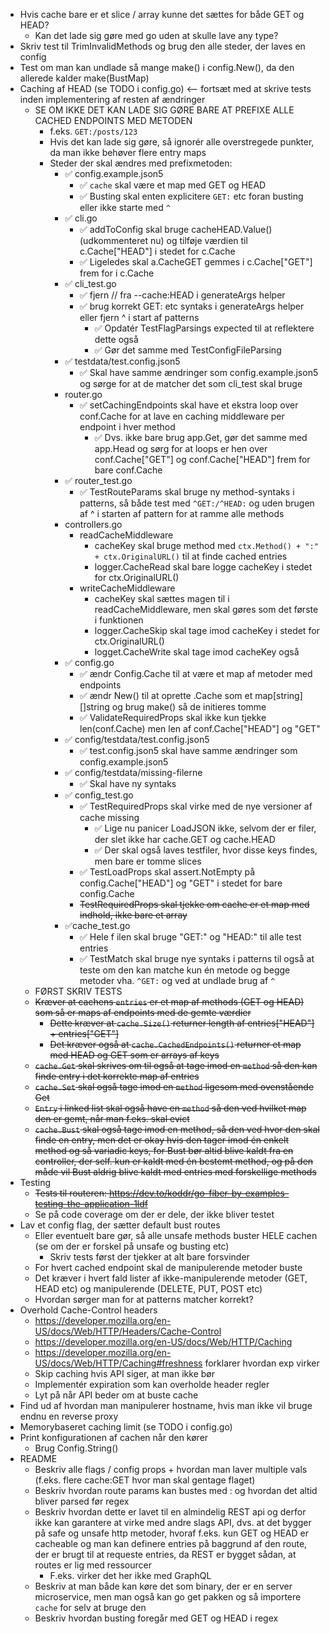 * Hvis cache bare er et slice / array kunne det sættes for både GET og HEAD?
  * Kan det lade sig gøre med go uden at skulle lave any type?
* Skriv test til TrimInvalidMethods og brug den alle steder, der laves en config
* Test om man kan undlade så mange make() i config.New(), da den allerede kalder make(BustMap)
* Caching af HEAD (se TODO i config.go) <-- fortsæt med at skrive tests inden implementering af resten af ændringer
  * SE OM IKKE DET KAN LADE SIG GØRE BARE AT PREFIXE ALLE CACHED ENDPOINTS MED METODEN
    * f.eks. `GET:/posts/123`
    * Hvis det kan lade sig gøre, så ignorér alle overstregede punkter, da man ikke behøver flere entry maps
    * Steder der skal ændres med prefixmetoden:
      * ✅ config.example.json5
        * ✅ `cache` skal være et map med GET og HEAD
        * ✅ Busting skal enten explicitere `GET:` etc foran busting eller ikke starte med `^` 
      * ✅ cli.go
        * ✅ addToConfig skal bruge cacheHEAD.Value() (udkommenteret nu) og tilføje værdien til c.Cache["HEAD"] i stedet for c.Cache
        * ✅ Ligeledes skal a.CacheGET gemmes i c.Cache["GET"] frem for i c.Cache
      * ✅ cli_test.go
        * ✅ fjern // fra --cache:HEAD i generateArgs helper
        * ✅ brug korrekt GET: etc syntaks i generateArgs helper eller fjern ^ i start af patterns
          * ✅ Opdatér TestFlagParsings expected til at reflektere dette også
          * ✅ Gør det samme med TestConfigFileParsing
      * ✅ testdata/test.config.json5
        * ✅ Skal have samme ændringer som config.example.json5 og sørge for at de matcher det som cli_test skal bruge
      * router.go
        * ✅ setCachingEndpoints skal have et ekstra loop over conf.Cache for at lave en caching middleware per endpoint i hver method
          * ✅ Dvs. ikke bare brug app.Get, gør det samme med app.Head og sørg for at loops er hen over conf.Cache["GET"] og conf.Cache["HEAD"] frem for bare conf.Cache
      * ✅ router_test.go
        * ✅ TestRouteParams skal bruge ny method-syntaks i patterns, så både test med `^GET:/^HEAD:` og uden brugen af ^ i starten af pattern for at ramme alle methods
      * controllers.go
        * readCacheMiddleware
          * cacheKey skal bruge method med `ctx.Method() + ":" + ctx.OriginalURL()` til at finde cached entries
          * logger.CacheRead skal bare logge cacheKey i stedet for ctx.OriginalURL()
        * writeCacheMiddleware
          * cacheKey skal sættes magen til i readCacheMiddleware, men skal gøres som det første i funktionen
          * logger.CacheSkip skal tage imod cacheKey i stedet for ctx.OriginalURL()
          * logget.CacheWrite skal tage imod cacheKey også
      * ✅ config.go
        * ✅ ændr Config.Cache til at være et map af metoder med endpoints
        * ✅ ændr New() til at oprette .Cache som et map[string][]string og brug make() så de initieres tomme
        * ✅ ValidateRequiredProps skal ikke kun tjekke len(conf.Cache) men len af conf.Cache["HEAD"] og "GET"
      * ✅ config/testdata/test.config.json5
        * ✅ test.config.json5 skal have samme ændringer som config.example.json5
      * ✅ config/testdata/missing-filerne
        * ✅ Skal have ny syntaks
      * ✅ config_test.go
        * ✅ TestRequiredProps skal virke med de nye versioner af cache missing
          * ✅ Lige nu panicer LoadJSON ikke, selvom der er filer, der slet ikke har cache.GET og cache.HEAD
          * ✅ Der skal også laves testfiler, hvor disse keys findes, men bare er tomme slices
        * ✅ TestLoadProps skal assert.NotEmpty på config.Cache["HEAD"] og "GET" i stedet for bare config.Cache
        * ~~TestRequiredProps skal tjekke om cache er et map med indhold, ikke bare et array~~
      * ✅cache_test.go
        * ✅ Hele f ilen skal bruge "GET:" og "HEAD:" til alle test entries
        * ✅ TestMatch skal bruge nye syntaks i patterns til også at teste om den kan matche kun én metode og begge metoder vha. `^GET:` og ved at undlade brug af `^`
  * FØRST SKRIV TESTS
  * ~~Kræver at cachens `entries` er et map af methods (GET og HEAD) som så er maps af endpoints med de gemte værdier~~
    * ~~Dette kræver at `cache.Size()` returner length af entries["HEAD"] + entries["GET"]~~
    * ~~Det kræver også at `cache.CachedEndpoints()` returner et map med HEAD og GET som er arrays af keys~~
  * ~~`cache.Get` skal skrives om til også at tage imod en `method` så den kan finde entry i det korrekte map af entries~~
  * ~~`cache.Set` skal også tage imod en `method` ligesom med ovenstående Get~~
  * ~~`Entry` i linked list skal også have en `method` så den ved hvilket map den er gemt, når man f.eks. skal evict~~
  * ~~`cache.Bust` skal også tage imod en method, så den ved hvor den skal finde en entry, men det er okay hvis den tager imod én enkelt method og så variadic keys, for Bust bør altid blive kaldt fra en controller, der self. kun er kaldt med én bestemt method, og på den måde vil Bust aldrig blive kaldt med entries med forskellige methods~~
* Testing
  * ~~Tests til routeren: https://dev.to/koddr/go-fiber-by-examples-testing-the-application-1ldf~~
  * Se på code coverage om der er dele, der ikke bliver testet
* Lav et config flag, der sætter default bust routes
  * Eller eventuelt bare gør, så alle unsafe methods buster HELE cachen (se om der er forskel på unsafe og busting etc)
    * Skriv tests først der tjekker at alt bare forsvinder
  * For hvert cached endpoint skal de manipulerende metoder buste
  * Det kræver i hvert fald lister af ikke-manipulerende metoder (GET, HEAD etc) og manipulerende (DELETE, PUT, POST etc)
  * Hvordan sørger man for at patterns matcher korrekt?
* Overhold Cache-Control headers
  * https://developer.mozilla.org/en-US/docs/Web/HTTP/Headers/Cache-Control
  * https://developer.mozilla.org/en-US/docs/Web/HTTP/Caching
  * https://developer.mozilla.org/en-US/docs/Web/HTTP/Caching#freshness forklarer hvordan exp virker
  * Skip caching hvis API siger, at man ikke bør
  * Implementér expiration som kan overholde header regler
  * Lyt på når API beder om at buste cache
* Find ud af hvordan man manipulerer hostname, hvis man ikke vil bruge endnu en reverse proxy
* Memorybaseret caching limit (se TODO i config.go)
* Print konfigurationen af cachen når den kører
  * Brug Config.String()
* README
  * Beskriv alle flags / config props + hvordan man laver multiple vals (f.eks. flere cache:GET hvor man skal gentage flaget)
  * Beskriv hvordan route params kan bustes med : og hvordan det altid bliver parsed før regex
  * Beskriv hvordan dette er lavet til en almindelig REST api og derfor ikke kan garantere at virke med andre slags API, dvs. at det bygger på safe og unsafe http metoder, hvoraf f.eks. kun GET og HEAD er cacheable og man kan definere entries på baggrund af den route, der er brugt til at requeste entries, da REST er bygget sådan, at routes er lig med ressourcer
    * F.eks. virker det her ikke med GraphQL
  * Beskriv at man både kan køre det som binary, der er en server microservice, men man også kan go get pakken og så importere `cache` for selv at bruge den
  * Beskriv hvordan busting foregår med GET og HEAD i regex
